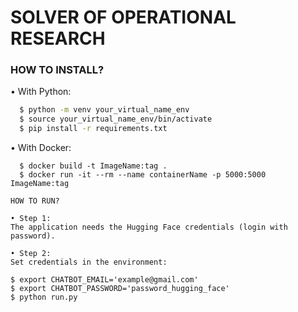 # SOLVER OF OPERATIONAL RESEARCH

### HOW TO INSTALL?

  • With Python:
  ```sh
    $ python -m venv your_virtual_name_env
    $ source your_virtual_name_env/bin/activate
    $ pip install -r requirements.txt
  ```
       
  • With Docker:
  ```
    $ docker build -t ImageName:tag .
    $ docker run -it --rm --name containerName -p 5000:5000 ImageName:tag

HOW TO RUN?

• Step 1:
The application needs the Hugging Face credentials (login with password).

• Step 2:
Set credentials in the environment:
  ```
    $ export CHATBOT_EMAIL='example@gmail.com'
    $ export CHATBOT_PASSWORD='password_hugging_face'
    $ python run.py  
  ```

